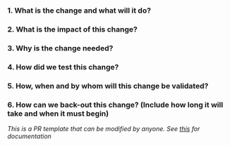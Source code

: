 ### 1. What is the change and what will it do?


### 2. What is the impact of this change?


### 3. Why is the change needed?


### 4. How did we test this change?


### 5. How, when and by whom will this change be validated?


### 6. How can we back-out this change? (Include how long it will take and when it must begin)


*This is a PR template that can be modified by anyone. See [this](https://docs.microsoft.com/en-us/azure/devops/repos/git/pull-request-templates?view=azure-devops) for documentation*
